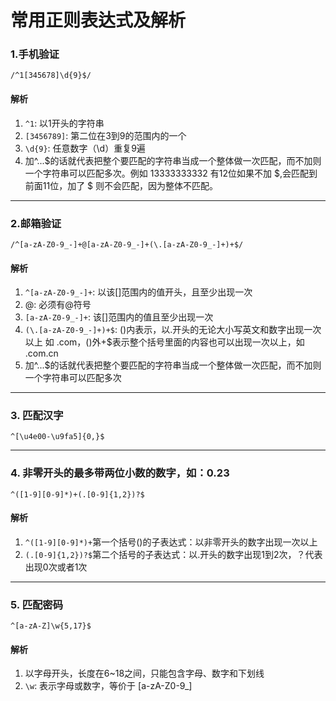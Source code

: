 # 常用正则表达式及解析

### 1.手机验证
`/^1[345678]\d{9}$/`

#### 解析
1. `^1`: 以1开头的字符串
2. `[3456789]`: 第二位在3到9的范围内的一个
3. `\d{9}`: 任意数字（\d）重复9遍
4. 加^...$的话就代表把整个要匹配的字符串当成一个整体做一次匹配，而不加则一个字符串可以匹配多次。例如 13333333332 有12位如果不加 $,会匹配到前面11位，加了 $ 则不会匹配，因为整体不匹配。

------

### 2.邮箱验证
`/^[a-zA-Z0-9_-]+@[a-zA-Z0-9_-]+(\.[a-zA-Z0-9_-]+)+$/`

#### 解析
1. `^[a-zA-Z0-9_-]+`: 以该[]范围内的值开头，且至少出现一次
2. @: 必须有@符号
3. `[a-zA-Z0-9_-]+`: 该[]范围内的值且至少出现一次
4. `(\.[a-zA-Z0-9_-]+)+$`:  ()内表示，以.开头的无论大小写英文和数字出现一次以上 如 .com，()外+$表示整个括号里面的内容也可以出现一次以上，如 .com.cn
5. 加^...$的话就代表把整个要匹配的字符串当成一个整体做一次匹配，而不加则一个字符串可以匹配多次
------

### 3. 匹配汉字
`^[\u4e00-\u9fa5]{0,}$`

------

### 4. 非零开头的最多带两位小数的数字，如：0.23
`^([1-9][0-9]*)+(.[0-9]{1,2})?$`

#### 解析
1. `^([1-9][0-9]*)+`第一个括号()的子表达式：以非零开头的数字出现一次以上
2. `(.[0-9]{1,2})?$`第二个括号的子表达式：以.开头的数字出现1到2次，？代表出现0次或者1次

------

### 5. 匹配密码
` ^[a-zA-Z]\w{5,17}$ `

#### 解析
1. 以字母开头，长度在6~18之间，只能包含字母、数字和下划线
2. `\w`: 表示字母或数字，等价于 [a-zA-Z0-9_]
